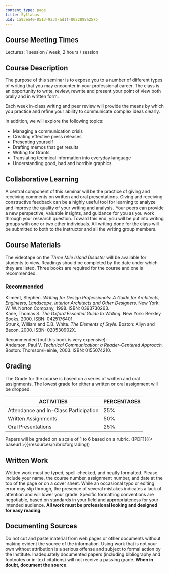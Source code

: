 ```yaml
---
content_type: page
title: Syllabus
uid: 1a93ea40-8513-923a-ad1f-8022888a257b
---
```


Course Meeting Times
--------------------

Lectures: 1 session / week, 2 hours / session

Course Description
------------------

The purpose of this seminar is to expose you to a number of different types of writing that you may encounter in your professional career. The class is an opportunity to write, review, rewrite and present your point of view both orally and in written form.

Each week in-class writing and peer review will provide the means by which you practice and refine your ability to communicate complex ideas clearly.

In addition, we will explore the following topics:

*   Managing a communication crisis
*   Creating effective press releases
*   Presenting yourself
*   Drafting memos that get results
*   Writing for Grants
*   Translating technical information into everyday language
*   Understanding good, bad and horrible graphics

Collaborative Learning
----------------------

A central component of this seminar will be the practice of giving and receiving comments on written and oral presentations. Giving and receiving constructive feedback can be a highly useful tool for learning to analyze and improve the quality of your writing and analysis. Your peers can provide a new perspective, valuable insights, and guidance for you as you work through your research question. Toward this end, you will be put into writing groups with one or two other individuals. All writing done for the class will be submitted to both to the instructor and all the writing group members.

Course Materials
----------------

The videotape on the _Three Mile Island Disaster_ will be available for students to view. Readings should be completed by the date under which they are listed. Three books are required for the course and one is recommended.

### Recommended

Kliment, Stephen. _Writing for Design Professionals: A Guide for Architects, Engineers, Landscape, Interior Architects and Other Designers._ New York: W. W. Norton Company, 1998. ISBN: 0393730263.  
Kane, Thomas S. _The Oxford Essential Guide to Writing._ New York: Berkley Books, 2000. ISBN: 0425176401.  
Strunk, William and E.B. White. _The Elements of Style._ Boston: Allyn and Bacon, 2000. ISBN: 020530902X.

Recommended (but this book is very expensive):  
Anderson, Paul V. _Technical Communication: a Reader-Centered Approach._ Boston: Thomson/Heinle, 2003. ISBN: 0155074210.

Grading
-------

The Grade for the course is based on a series of written and oral assignments. The lowest grade for either a written or oral assignment will be dropped.

| ACTIVITIES | PERCENTAGES |
| --- | --- |
| Attendance and In-Class Participation | 25% |
| Written Assignments | 50% |
| Oral Presentations | 25% 

Papers will be graded on a scale of 1 to 6 based on a rubric. ([PDF]({{< baseurl >}}/resources/rubricforgrading))

Written Work
------------

Written work must be typed, spell-checked, and neatly formatted. Please include your name, the course number, assignment number, and date at the top of the page or on a cover sheet. While an occasional typo or editing error may slip through, the presence of several mistakes indicates a lack of attention and will lower your grade. Specific formatting conventions are negotiable, based on standards in your field and appropriateness for your intended audience. **All work must be professional looking and designed for easy reading**.

Documenting Sources
-------------------

Do not cut and paste material from web pages or other documents without making evident the source of the information. Using work that is not your own without attribution is a serious offense and subject to formal action by the Institute. Inadequately documented papers (including bibliography and footnotes or in-text citations) will not receive a passing grade. **When in doubt, document the source**.